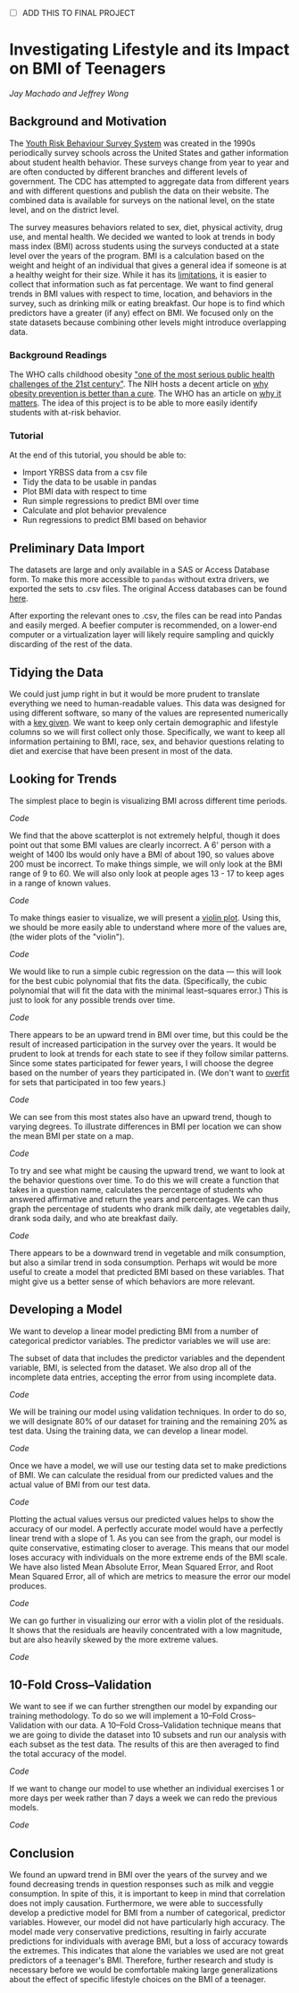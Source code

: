 - [ ] ADD THIS TO FINAL PROJECT

# Investigating Lifestyle and its Impact on BMI of Teenagers
_Jay Machado and Jeffrey Wong_

## Background and Motivation

The [Youth Risk Behaviour Survey System](https://www.cdc.gov/healthyyouth/data/yrbs/overview.htm) was created in the 1990s periodically survey schools across the United States and gather information about student health behavior. These surveys change from year to year and are often conducted by different branches and different levels of government. The CDC has attempted to aggregate data from different years and with different questions and publish the data on their website. The combined data is available for surveys on the national level, on the state level, and on the district level.

The survey measures behaviors related to sex, diet, physical activity, drug use, and mental health. We decided we wanted to look at trends in body mass index (BMI) across students using the surveys conducted at a state level over the years of the program. BMI is a calculation based on the weight and height of an individual that gives a general idea if someone is at a healthy weight for their size. While it has its [limitations](https://en.wikipedia.org/wiki/Body_mass_index#Limitations), it is easier to collect that information such as fat percentage. We want to find general trends in BMI values with respect to time, location, and behaviors in the survey, such as drinking milk or eating breakfast. Our hope is to find which predictors have a greater (if any) effect on BMI. We focused only on the state datasets because combining other levels might introduce overlapping data.

### Background Readings

The WHO calls childhood obesity ["one of the most serious public health challenges of the 21st century"](https://www.who.int/dietphysicalactivity/childhood/en/). The NIH hosts a decent article on [why obesity prevention is better than a cure](https://www.ncbi.nlm.nih.gov/pmc/articles/PMC4801195/). The WHO has an article on [why it matters](https://www.who.int/dietphysicalactivity/childhood_consequences/en/). The idea of this project is to be able to more easily identify students with at-risk behavior.

### Tutorial

At the end of this tutorial, you should be able to:

- Import YRBSS data from a csv file
- Tidy the data to be usable in pandas
- Plot BMI data with respect to time
- Run simple regressions to predict BMI over time
- Calculate and plot behavior prevalence
- Run regressions to predict BMI based on behavior

## Preliminary Data Import

The datasets are large and only available in a SAS or Access Database form. To make this more accessible to `pandas` without extra drivers, we exported the sets to .csv files. The original Access databases can be found [here](https://www.cdc.gov/healthyyouth/data/yrbs/data.htm). 

After exporting the relevant ones to .csv, the files can be read into Pandas and easily merged. A beefier computer is recommended, on a lower-end computer or a virtualization layer will likely require sampling and quickly discarding of the rest of the data.

## Tidying the Data

We could just jump right in but it would be more prudent to translate everything we need to human-readable values. This data was designed for using different software, so many of the values are represented numerically with a [key given](https://www.cdc.gov/healthyyouth/data/yrbs/pdf/2017/2017_yrbs_sadc_documentation.pdf). We want to keep only certain demographic and lifestyle columns so we will first collect only those. Specifically, we want to keep all information pertaining to BMI, race, sex, and behavior questions relating to diet and exercise that have been present in most of the data.

## Looking for Trends

The simplest place to begin is visualizing BMI across different time periods.

_Code_

We find that the above scatterplot is not extremely helpful, though it does point out that some BMI values are clearly incorrect. A 6' person with a weight of 1400 lbs would only have a BMI of about 190, so values above 200 must be incorrect. To make things simple, we will only look at the BMI range of 9 to 60. We will also only look at people ages 13 - 17 to keep ages in a range of known values.

_Code_

To make things easier to visualize, we will present a [violin plot](https://en.wikipedia.org/wiki/Violin_plot). Using this, we should be more easily able to understand where more of the values are, (the wider plots of the "violin").

_Code_

We would like to run a simple cubic regression on the data — this will look for the best cubic polynomial that fits the data. (Specifically, the cubic polynomial that will fit the data with the minimal least–squares error.) This is just to look for any possible trends over time.

_Code_

There appears to be an upward trend in BMI over time, but this could be the result of increased participation in the survey over the years. It would be prudent to look at trends for each state to see if they follow similar patterns. Since some states participated for fewer years, I will choose the degree based on the number of years they participated in. (We don't want to [overfit](https://en.wikipedia.org/wiki/Overfitting) for sets that participated in too few years.)

_Code_

We can see from this most states also have an upward trend, though to varying degrees. To illustrate differences in BMI per location we can show the mean BMI per state on a map.

_Code_

To try and see what might be causing the upward trend, we want to look at the behavior questions over time. To do this we will create a function that takes in a question name, calculates the percentage of students who answered affirmative and return the years and percentages. We can thus graph the percentage of students who drank milk daily, ate vegetables daily, drank soda daily, and who ate breakfast daily.

_Code_

There appears to be a downward trend in vegetable and milk consumption, but also a similar trend in soda consumption. Perhaps wit would be more useful to create a model that predicted BMI based on these variables. That might give us a better sense of which behaviors are more relevant.

## Developing a Model

We want to develop a linear model predicting BMI from a number of categorical predictor variables. The predictor variables we will use are:

The subset of data that includes the predictor variables and the dependent variable, BMI, is selected from the dataset. We also drop all of the incomplete data entries, accepting the error from using incomplete data.

_Code_

We will be training our model using validation techniques. In order to do so, we will designate 80% of our dataset for training and the remaining 20% as test data. Using the training data, we can develop a linear model.

_Code_

Once we have a model, we will use our testing data set to make predictions of BMI. We can calculate the residual from our predicted values and the actual value of BMI from our test data.

_Code_

Plotting the actual values versus our predicted values helps to show the accuracy of our model. A perfectly accurate model would have a perfectly linear trend with a slope of 1. As you can see from the graph, our model is quite conservative, estimating closer to average. This means that our model loses accuracy with individuals on the more extreme ends of the BMI scale. We have also listed Mean Absolute Error, Mean Squared Error, and Root Mean Squared Error, all of which are metrics to measure the error our model produces.

_Code_

We can go further in visualizing our error with a violin plot of the residuals. It shows that the residuals are heavily concentrated with a low magnitude, but are also heavily skewed by the more extreme values.

_Code_

## 10-Fold Cross–Validation

We want to see if we can further strengthen our model by expanding our training methodology. To do so we will implement a 10–Fold Cross–Validation with our data. A 10–Fold Cross–Validation technique means that we are going to divide the dataset into 10 subsets and run our analysis with each subset as the test data. The results of this are then averaged to find the total accuracy of the model.

_Code_

If we want to change our model to use whether an individual exercises 1 or more days per week rather than 7 days a week we can redo the previous models.

_Code_

## Conclusion

We found an upward trend in BMI over the years of the survey and we found decreasing trends in question responses such as milk and veggie consumption. In spite of this, it is important to keep in mind that correlation does not imply causation.
Furthermore, we were able to successfully develop a predictive model for BMI from a number of categorical, predictor variables. However, our model did not have particularly high accuracy. The model made very conservative predictions, resulting in fairly accurate predictions for individuals with average BMI, but a loss of accuracy towards the extremes. This indicates that alone the variables we used are not great predictors of a teenager's BMI. Therefore, further research and study is necessary before we would be comfortable making large generalizations about the effect of specific lifestyle choices on the BMI of a teenager.

